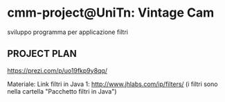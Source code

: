 # cmm-project@UniTn: Vintage Cam
sviluppo programma per applicazione filtri

## PROJECT PLAN 
https://prezi.com/p/uo19fkp9y8qq/


Materiale: Link filtri in Java 1: http://www.jhlabs.com/ip/filters/ (i filtri sono nella cartella "Pacchetto filtri in Java")


